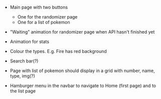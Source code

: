 - Main page with two buttons

  - One for the randomizer page
  - One for a list of pokemon

- "Waiting" animation for randomizer page when API hasn't finished yet
- Animation for stats
- Colour the types. E.g. Fire has red background

- Search bar(?)

- Page with list of pokemon should display in a grid with number, name, type, img(?)

- Hamburger menu in the navbar to navigate to Home (first page) and to the list page
